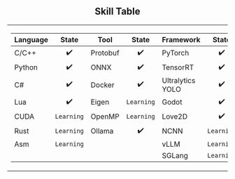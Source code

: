 ## <div align="center">Skill Table </div> 
<div align="center">
<table>
  <tr>
    <td>
      <div>

| Language  | State       | Tool       | State       | Framework           | State       |
|-----------|:-----------:|------------|:-----------:|---------------------|:-----------:|
| C/C++     | ✔️          |Protobuf     |✔️  | PyTorch             | ✔️          |
| Python    | ✔️          |ONNX      |✔️   | TensorRT            | ✔️          |
| C#        | ✔️          |Docker         |✔️   | Ultralytics YOLO    | ✔️          |
| Lua       |✔️           |Eigen    |`Learning`           |Godot                    |✔️   |
| CUDA      | `Learning`  |OpenMP      | `Learning`          |Love2D                |✔️          |
| Rust      | `Learning`  |Ollama        |✔️          |NCNN               |`Learning`          |
| Asm       | `Learning`  |       |    |vLLM                     |`Learning`             | 
|        |  |       |    |  SGLang                   |`Learning`             | 


 </div> 
    </td>
    <td>
    <img src="https://github-readme-stats.vercel.app/api/top-langs/?username=akira4O4&layout=donut-vertical&theme=vue-dark" align="center" />
   </td>
  </tr>
</table>
 </div> 



